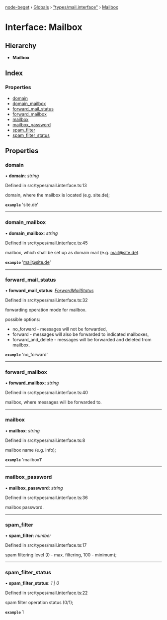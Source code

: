 [node-beget](../README.md) › [Globals](../globals.md) › ["types/mail.interface"](../modules/_types_mail_interface_.md) › [Mailbox](_types_mail_interface_.mailbox.md)

# Interface: Mailbox

## Hierarchy

* **Mailbox**

## Index

### Properties

* [domain](_types_mail_interface_.mailbox.md#domain)
* [domain_mailbox](_types_mail_interface_.mailbox.md#domain_mailbox)
* [forward_mail_status](_types_mail_interface_.mailbox.md#forward_mail_status)
* [forward_mailbox](_types_mail_interface_.mailbox.md#forward_mailbox)
* [mailbox](_types_mail_interface_.mailbox.md#mailbox)
* [mailbox_password](_types_mail_interface_.mailbox.md#mailbox_password)
* [spam_filter](_types_mail_interface_.mailbox.md#spam_filter)
* [spam_filter_status](_types_mail_interface_.mailbox.md#spam_filter_status)

## Properties

###  domain

• **domain**: *string*

Defined in src/types/mail.interface.ts:13

domain, where the mailbox is located (e.g. site.de);

**`example`** 'site.de'

___

###  domain_mailbox

• **domain_mailbox**: *string*

Defined in src/types/mail.interface.ts:45

mailbox, which shall be set up as domain mail (e.g. mail@site.de).

**`example`** 'mail@site.de'

___

###  forward_mail_status

• **forward_mail_status**: *[ForwardMailStatus](../modules/_types_mail_interface_.md#forwardmailstatus)*

Defined in src/types/mail.interface.ts:32

forwarding operation mode for mailbox.

possible options:
- no_forward - messages will not be forwarded,
- forward - messages will also be forwarded to indicated mailboxes,
- forward_and_delete - messages will be forwarded and deleted from mailbox.

**`example`** 'no_forward'

___

###  forward_mailbox

• **forward_mailbox**: *string*

Defined in src/types/mail.interface.ts:40

mailbox, where messages will be forwarded to.

___

###  mailbox

• **mailbox**: *string*

Defined in src/types/mail.interface.ts:8

mailbox name (e.g. info);

**`example`** 'mailbox1'

___

###  mailbox_password

• **mailbox_password**: *string*

Defined in src/types/mail.interface.ts:36

mailbox password.

___

###  spam_filter

• **spam_filter**: *number*

Defined in src/types/mail.interface.ts:17

spam filtering level (0 - max. filtering, 100 - minimum);

___

###  spam_filter_status

• **spam_filter_status**: *1 | 0*

Defined in src/types/mail.interface.ts:22

spam filter operation status (0/1);

**`example`** 1
